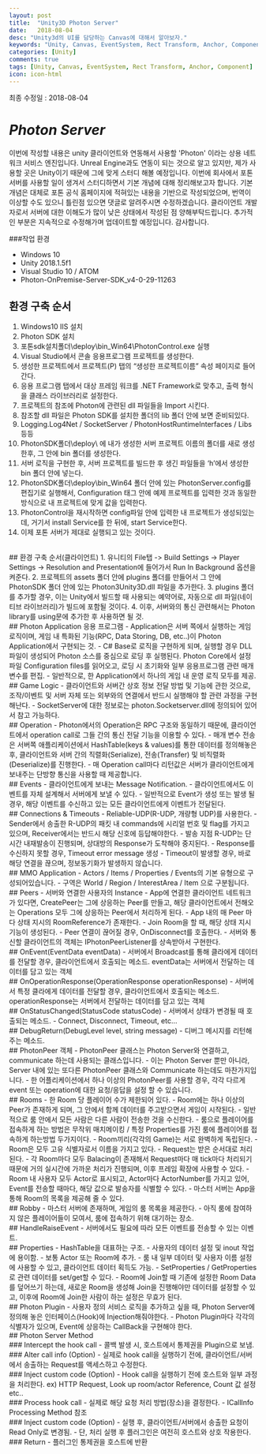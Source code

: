```yaml
---
layout: post
title:  "Unity3D Photon Server"
date:   2018-08-04
desc: "Unity3d의 UI를 담당하는 Canvas에 대해서 알아보자."
keywords: "Unity, Canvas, EventSystem, Rect Transform, Anchor, Component"
categories: [Unity]
comments: true
tags: [Unity, Canvas, EventSystem, Rect Transform, Anchor, Component]
icon: icon-html
---
```


최종 수정일 : 2018-08-04

# _Photon Server_

 이번에 작성할 내용은 unity 클라이언트와 연동해서 사용할 'Photon' 이라는 상용 네트워크 서비스 엔진입니다. Unreal Engine과도 연동이 되는 것으로 알고 있지만, 제가 사용할 곳은 Unity이기 때문에 그에 맞게 스터디 해볼 예정입니다. 이번에 회사에서 포톤 서버를 사용할 일이 생겨서 스터디하면서 기본 개념에 대해 정리해보고자 합니다.
기본 개념은 대체로 포톤 공식 홈페이지에 적혀있는 내용을 기반으로 작성되었으며, 번역이 이상할 수도 있으니 틀린점 있으면 댓글로 알려주시면 수정하겠습니다. 클라이언트 개발자로서 서버에 대한 이해도가 많이 낮은 상태에서 작성된 점 양해부탁드립니다.
 추가적인 부분은 지속적으로 수정해가며 업데이트할 예정입니다. 감사합니다.

###작업 환경
 - Windows 10
 - Unity 2018.1.5f1
 - Visual Studio 10 / ATOM
 - Photon-OnPremise-Server-SDK_v4-0-29-11263 

## 환경 구축 순서
1. Windows10 IIS 설치
2. Photon SDK 설치
3. 포톤sdk설치폴더\deploy\bin_Win64\PhotonControl.exe 실행
4. Visual Studio에서 콘솔 응용프로그램 프로젝트를 생성한다.
5. 생성한 프로젝트에서 프로젝트(P) 탭의 “생성한 프로젝트이름” 속성 페이지로 들어간다.
6. 응용 프로그램 탭에서 대상 프레임 워크를 .NET Framework로 맞추고, 출력 형식을 클래스 라이브러리로 설정한다.
7. 프로젝트의 참조에 Photon에 관련된 dll 파일들을 Import 시킨다.
8. 참조할 dll 파일은 Photon SDK를 설치한 폴더의 lib 폴더 안에 보면 준비되있다.
9. Logging.Log4Net / SocketServer / PhotonHostRuntimeInterfaces / Libs 등등
10. PhotonSDK폴더\deploy\ 에 내가 생성한 서버 프로젝트 이름의 폴더를 새로 생성 한후, 그 안에 bin 폴더를 생성한다.
11. 서버 로직을 구현한 후, 서버 프로젝트를 빌드한 후 생긴 파일들을 ‘h’에서 생성한 bin 폴더 안에 넣는다.
12. PhotonSDK폴더\deploy\bin_Win64 폴더 안에 있는 PhotonServer.config를 편집기로 실행해서,  Configuration 태그 안에 예제 프로젝트를 입력한 것과 동일한 방식으로 내 프로젝트에 맞게 값을 입력한다.
13. PhotonControl을 재시작하면 config파일 안에 입력한 내 프로젝트가 생성되있는데, 거기서 install Service를 한 뒤에, start Service한다.
14. 이제 포톤 서버가 제대로 실행되고 있는 것이다.
<br />
## 환경 구축 순서(클라이언트)
1. 유니티의 File탭 -> Build Settings -> Player Settings -> Resolution and Presentation에 들어가서 Run In Background 옵션을 켜준다.
2. 프로젝트의 assets 폴더 안에 plugins 폴더를 만들어서 그 안에 PhotonSDK 폴더 안에 있는 Photon3Unity3D.dll 파일을 추가한다.
3. plugins 폴더를 추가할 경우, 이는 Unity에서 빌드할 때 사용되는 예약어로, 자동으로 dll 파일(네이티브 라이브러리)가 빌드에 포함될 것이다.
4. 이후, 서버와의 통신 관련해서는 Photon library를 using문에 추가한 후 사용하면 될 것.
<br />
## Photon Application 응용 프로그램
 - Application은 서버 쪽에서 실행하는 게임 로직이며, 게임 내 특화된 기능(RPC, Data Storing, DB, etc..)이 Photon Application에서 구현되는 것.
 - C# Base로 로직을 구현하게 되며, 실행할 경우 DLL 파일이 생성되어 Photon 소스를 중심으로 로딩 후 실행된다. Photon Core에서 설정 파일 Configuration files를 읽어오고, 로딩 시 초기화와 일부 응용프로그램 관련 매개 변수를 편집.
 - 일반적으로, 한 Application에서 하나의 게임 내 운영 로직 모두를 제공.
<br /> 
## Game Logic
 - 클라이언트와 서버간 상호 정보 전달 방법 및 기능에 관한 것으로, 조작/이벤트 및 서버 자체 또는 외부와의 연결에서 반드시 실행해야 할 관련 과정을 구현해난다.
 - SocketServer에 대한 정보로는 photon.Socketserver.dll에 정의되어 있어서 참고 가능하다.
<br /> 
## Operation
 - Photon에서의 Operation은 RPC 구조와 동일하기 때문에, 클라이언트에서 operation call로 그들 간의 통신 전달 기능을 이용할 수 있다.
 - 매개 변수 전송은 서버쪽 애플리케이션에서 HashTable(keys & values)를 통한 데이터를 정의해놓은 후, 클라이언트와 서버 간의 직렬화(Serialize), 전송(Transfer) 및 비직렬화(Deserialize)를 진행한다.
 - 매 Operation call마다 리턴값은 서버가 클라이언트에게 보내주는 단방향 통신을 사용할 때 제공합니다.
<br /> 
## Events
 - 클라이언트에게 보내는 Message Notification. 
 - 클라이언트에서도 이벤트를 자체 설계해서 서버에게 보낼 수 있다.
 - 일반적으로 Event가 생성 또는 발생 될 경우, 해당 이벤트를 수신하고 있는 모든 클라이언트에게 이벤트가 전달된다.
<br /> 
## Connections & Timeouts
 - Reliable-UDP(R-UDP, 개량형 UDP)를 사용한다.
 - Sender에서 송출한 R-UDP의 패킷 내 commands에 시리얼 번호 및 flag를 가지고 있으며, Receiver에서는 반드시 해당 신호에 등답해야한다.
 - 발송 지점 R-UDP는 단시간 내재발송이 진행되며, 상대방의 Response가 도착해야 중지된다.
 - Response를 수신하지 못할 경우, Timeout error message 생성
 - Timeout이 발생할 경우, 바로 해당 연결을 끊으며, 정보동기화가 발생하지 않습니다.
<br />
## MMO Application
 - Actors / Items / Properties / Events의 기본 유형으로 구성되어있습니다.
 - 구역은 World / Region / InterestArea / Item 으로 구분됩니다.
 <br /> 
## Peers
 - 서버와 연결한 사용자의 Instance
 - App에 연결한 클라이언트 네트워크가 있다면, CreatePeer는 그에 상응하는 Peer를 만들고, 해당 클라이언트에서 전해오는 Operations 모두 그에 상응하는 Peer에서 처리하게 된다.
 - App 내의 매 Peer 마다 상태 지시의 RoomReference가 존재한다.
 - Join Room을 할 때, 해당 상태 지시 기능이 생성된다.
 - Peer 연결이 끊어질 경우, OnDisconnect를 호출한다.
 - 서버와 통신할 클라이언트의 객체는 IPhotonPeerListener를 상속받아서 구현한다.
<br /> 
## OnEvent(EventData eventData)
 - 서버에서 Broadcast를 통해 클라에게 데이터를 전달할 경우, 클라이언트에서 호출되는 메소드. eventData는 서버에서 전달하는 데이터를 담고 있는 객체
<br /> 
## OnOperationResponse(OperationResponse operationResponse)
 - 서버에서 특정 클라에게 데이터를 전달할 경우, 클라이언트에서 호출되는 메소드. operationResponse는 서버에서 전달하는 데이터를 담고 있는 객체	
<br /> 
## OnStatusChanged(StatusCode statusCode)
 - 서버에서 상태가 변경될 때 호출되는 메소드.
 - Connect, Disconnect, Timeout, etc…
 <br /> 
## DebugReturn(DebugLevel level, string message)
 - 디버그 메시지를 리턴해주는 메소드.
<br /> 
## PhotonPeer 객체
 - PhotonPeer 클래스는 Photon Server와 연결하고, communicate 하는데 사용되는 클래스입니다.
 - 이는 Photon Server 뿐만 아니라, Server 내에 있는 또다른 PhotonPeer 클래스와 Communicate 하는데도 마찬가지입니다.
 - 한 어플리케이션에서 하나 이상의 PhotonPeer를 사용할 경우, 각각 다르게 event 또는 operation에 대한 요청/응답을 설정 할 수 있습니다.
<br /> 
## Rooms 
 - 한 Room 당 플레이어 수가 제한되어 있다.
 - Room에는 하나 이상의 Peer가 존재하게 되며, 그 안에서 함께 데이터를 주고받으면서 게임이 시작된다.
 - 일반적으로 룸 안에서 모든 사람은 다른 사람이 전송한 것을 수신한다.
 - 룸으로 플레이어를 접속하게 하는 방법은 무작위 매치메이킹 / 특정 Properties를 가진 룸에 플레이어를 접속하게 하는방법 두가지이다.
 - Room끼리(각각의 Game)는 서로 완벽하게 독립된다.
 - Room은 모두 고유 식별자로서 이름을 가지고 있다.
 - Request는 받은 순서대로 처리된다.
 - 각 Room마다 모두 Balacing이 존재해서 Request마다 매 tick마다 처리되기 때문에 거의 실시간에 가까운 처리가 진행되며, 이후 프레임 확장에 사용할 수 있다.
 - Room 내 사용자 모두 Actor로 표시되고, Actor마다 ActorNumber를 가지고 있어, Event를 전송할 때마다, 해당 값으로 발송자를 식별할 수 있다.
 - 마스터 서버는 App을 통해 Room의 목록을 제공해 줄 수 있다.
<br /> 
## Robby
 - 마스터 서버에 존재하며, 게임의 룸 목록을 제공한다.
 - 아직 룸에 참여하지 않은 플레이어들이 모여서, 룸에 접속하기 위해 대기하는 장소.
<br /> 
## HandleRaiseEvent
 - 서버에서도 필요에 따라 모든 이벤트를 전송할 수 있는 이벤트.
<br /> 
## Properties
 - HashTable을 대표하는 구조.
 - 사용자의 데이터 설정 및 inout 작업에 용이함.
 - 보통 Actor 또는 Room에 추가.
 - 룸 내 일부 데이터 및 사용자 이름 설정에 사용할 수 있고, 클라이언트 데이터 획득도 가능.
 - SetProperties / GetProperties 로 관련 데이터를 set/get할 수 있다.
 - Room에 Join할 때 기존에 설정한 Room Data를 덮어쓰기 하는데, 새로운 Room을 생성해 Join을 진행해야만 데이터를 설정할 수 있고, 이후에 Room에 Join한 사람이 하는 설정은 무효가 된다.
<br /> 
## Photon Plugin
 - 사용자 정의 서비스 로직을 추가하고 싶을 때, Photon Server에 정의해 놓은 인터페이스(Hook)에 Injection해줘야한다.
 - Photon Plugin마다 각각의 식별자가 있으며, Event에 상응하는 CallBack을 구현해야 한다.
<br /> 
## Photon Server Method
<br /> 
### Intercept the hook call
 - 콜백 발생 시, 호스트에서 통제권을 Plugin으로 보냄.
<br /> 
### Alter call info (Option)
 - 실제로 hook call을 실행하기 전에, 클라이언트/서버에서 송출하는 Request를 액세스하고 수정한다.
<br /> 
### Inject custom code (Option)
 - Hook call을 실행하기 전에 호스트와 일부 과정을 처리한다.
ex) HTTP Request, Look up room/actor Reference, Count 값 설정 etc..
<br /> 
### Process hook call
 - 실제로 해당 요청 처리 방법(장소)을 결정한다.
 - ICallInfo Processing Method 참조
<br /> 
### Inject custom code (Option)
 - 실행 후, 클라이언트/서버에서 송출한 요청이 Read Only로 변경됨.
 - 단, 처리 실행 후 플러그인은 여전히 호스트와 상호 작용한다.
<br /> 
### Return
 - 플러그인 통제권을 호스트에 반환